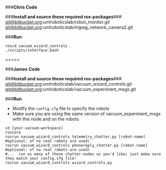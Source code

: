 ###**Chris Code**

###**Install and source these required ros-packages**###
git@bitbucket.org:umlroboticslab/robot_monitor.git  
git@bitbucket.org:umlroboticslab/mjpeg_network_camera2.git

###**Run**
```
roscd vacuum_wizard_controls
./scripts/interface.bash
```


=====


###**James Code**


###**Install and source these required ros-packages**###
git@bitbucket.org:umlroboticslab/vacuum_wizard_controls.git
git@bitbucket.org:umlroboticslab/vacuum_experiment_msgs.git


###**Run**



- Modify the ```config.cfg``` file to specify the robots
- Make sure you are using the same version of vacuum_experiment_msgs with this node and on the robots

```
cd [your-vacuum-workspace]
roscore
rosrun vacuum_wizard_controls telemetry_chatter.py [robot-name]      #optional: of no real robots are used) 
rosrun vacuum_wizard_controls phonereply_chatter.py [robot-name]      #optional: of no real robots are used) 
#...  run as many of these chatter-nodes as you'd like; just make sure they match your config.cfg file!
rosrun vacuum_wizard_controls wizard_controls.py
```
